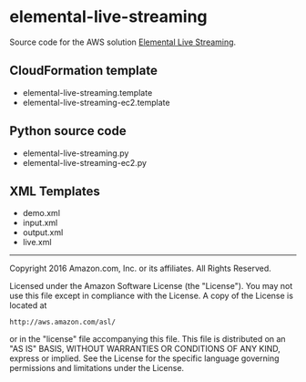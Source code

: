 # elemental-live-streaming

Source code for the AWS solution [Elemental Live Streaming](https://aws.amazon.com/answers/tbc/).

## CloudFormation template

- elemental-live-streaming.template
- elemental-live-streaming-ec2.template

## Python source code

- elemental-live-streaming.py
- elemental-live-streaming-ec2.py

## XML Templates
- demo.xml
- input.xml
- output.xml
- live.xml


***

Copyright 2016 Amazon.com, Inc. or its affiliates. All Rights Reserved.

Licensed under the Amazon Software License (the "License"). You may not use this file except in compliance with the License. A copy of the License is located at

    http://aws.amazon.com/asl/

or in the "license" file accompanying this file. This file is distributed on an "AS IS" BASIS, WITHOUT WARRANTIES OR CONDITIONS OF ANY KIND, express or implied. See the License for the specific language governing permissions and limitations under the License.
